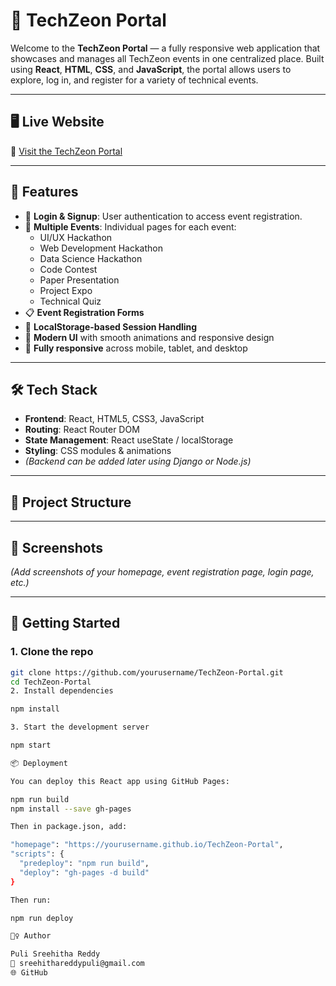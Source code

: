 # 🚀 TechZeon Portal

Welcome to the **TechZeon Portal** — a fully responsive web application that showcases and manages all TechZeon events in one centralized place. Built using **React**, **HTML**, **CSS**, and **JavaScript**, the portal allows users to explore, log in, and register for a variety of technical events.

---

## 🖥️ Live Website

🔗 [Visit the TechZeon Portal](https://sreehithareddypuli05/ReactApp)

---

## 📌 Features

- 🔐 **Login & Signup**: User authentication to access event registration.
- 🧠 **Multiple Events**: Individual pages for each event:
  - UI/UX Hackathon
  - Web Development Hackathon
  - Data Science Hackathon
  - Code Contest
  - Paper Presentation
  - Project Expo
  - Technical Quiz
- 📋 **Event Registration Forms**
- 💾 **LocalStorage-based Session Handling**
- 🎨 **Modern UI** with smooth animations and responsive design
- 📱 **Fully responsive** across mobile, tablet, and desktop

---

## 🛠️ Tech Stack

- **Frontend**: React, HTML5, CSS3, JavaScript
- **Routing**: React Router DOM
- **State Management**: React useState / localStorage
- **Styling**: CSS modules & animations
- *(Backend can be added later using Django or Node.js)*

---

## 📂 Project Structure


---

## 📸 Screenshots

*(Add screenshots of your homepage, event registration page, login page, etc.)*

---

## 🚀 Getting Started

### 1. Clone the repo
```bash
git clone https://github.com/yourusername/TechZeon-Portal.git
cd TechZeon-Portal
2. Install dependencies

npm install

3. Start the development server

npm start

📦 Deployment

You can deploy this React app using GitHub Pages:

npm run build
npm install --save gh-pages

Then in package.json, add:

"homepage": "https://yourusername.github.io/TechZeon-Portal",
"scripts": {
  "predeploy": "npm run build",
  "deploy": "gh-pages -d build"
}

Then run:

npm run deploy

🙋‍♀️ Author

Puli Sreehitha Reddy
📧 sreehithareddypuli@gmail.com
🌐 GitHub
